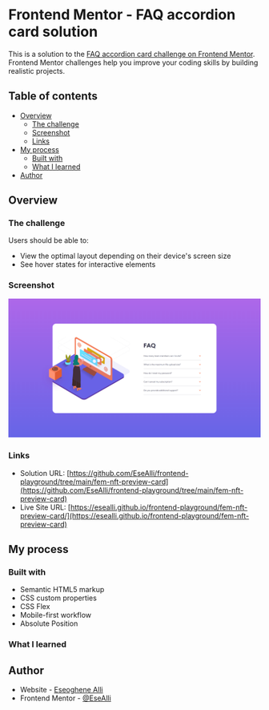 # Frontend Mentor - FAQ accordion card solution

This is a solution to the [FAQ accordion card challenge on Frontend Mentor](https://www.frontendmentor.io/challenges/faq-accordion-card-XlyjD0Oam). Frontend Mentor challenges help you improve your coding skills by building realistic projects.

## Table of contents

- [Overview](#overview)
  - [The challenge](#the-challenge)
  - [Screenshot](#screenshot)
  - [Links](#links)
- [My process](#my-process)
  - [Built with](#built-with)
  - [What I learned](#what-i-learned)
- [Author](#author)

## Overview

### The challenge

Users should be able to:

- View the optimal layout depending on their device's screen size
- See hover states for interactive elements

### Screenshot

![](./screenshot.PNG)

### Links

- Solution URL: [https://github.com/EseAlli/frontend-playground/tree/main/fem-nft-preview-card](https://github.com/EseAlli/frontend-playground/tree/main/fem-nft-preview-card)
- Live Site URL: [https://esealli.github.io/frontend-playground/fem-nft-preview-card/](https://esealli.github.io/frontend-playground/fem-nft-preview-card)

## My process

### Built with

- Semantic HTML5 markup
- CSS custom properties
- CSS Flex
- Mobile-first workflow
- Absolute Position

### What I learned

## Author

- Website - [Eseoghene Alli](https://esealli.github.io/)
- Frontend Mentor - [@EseAlli](https://www.frontendmentor.io/profile/EseAlli)
